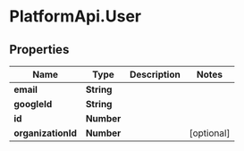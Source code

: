 # PlatformApi.User

## Properties

| Name               | Type       | Description | Notes      |
| ------------------ | ---------- | ----------- | ---------- |
| **email**          | **String** |             |
| **googleId**       | **String** |             |
| **id**             | **Number** |             |
| **organizationId** | **Number** |             | [optional] |
